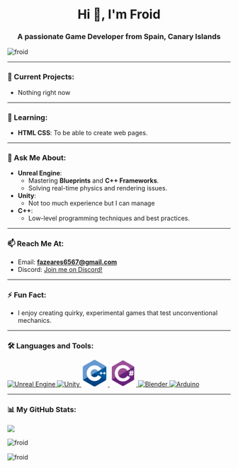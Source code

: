 <h1 align="center">Hi 👋, I'm Froid</h1>
<h3 align="center">A passionate Game Developer from Spain, Canary Islands</h3>

<p align="left"> 
  <img src="https://komarev.com/ghpvc/?username=froid&label=Profile%20views&color=0e75b6&style=flat" alt="froid" /> 
</p>

---

### 🔭 Current Projects:
- Nothing right now

---

### 🌱 Learning:
- **HTML CSS**: To be able to create web pages.

---

### 💬 Ask Me About:
- **Unreal Engine**:
  - Mastering **Blueprints** and **C++ Frameworks**.
  - Solving real-time physics and rendering issues.
- **Unity**:
  - Not too much experience but I can manage
- **C++**:
  - Low-level programming techniques and best practices.
---

### 📫 Reach Me At:
- Email: **fazeares6567@gmail.com**
- Discord: [Join me on Discord!](https://discord.gg/EJT9jqqy3M)

---

### ⚡ Fun Fact:
- I enjoy creating quirky, experimental games that test unconventional mechanics.

---

### 🛠️ Languages and Tools:
<p align="left">
  <!-- Unreal Engine -->
  <a href="https://unrealengine.com/" target="_blank" rel="noreferrer">
    <img src="https://img.icons8.com/ios-filled/100/000000/unreal-engine.png" alt="Unreal Engine" width="60" height="60"/>
  </a>
  <!-- Unity -->
  <a href="https://unity.com/" target="_blank" rel="noreferrer">
    <img src="https://img.icons8.com/ios-filled/100/000000/unity.png" alt="Unity" width="60" height="60"/>
  </a>
  <!-- C++ -->
  <a href="https://www.w3schools.com/cpp/" target="_blank" rel="noreferrer">
    <img src="https://raw.githubusercontent.com/devicons/devicon/master/icons/cplusplus/cplusplus-original.svg" alt="C++" width="60" height="60"/>
  </a>
  <!-- C# -->
  <a href="https://learn.microsoft.com/en-us/dotnet/csharp/" target="_blank" rel="noreferrer">
    <img src="https://raw.githubusercontent.com/devicons/devicon/master/icons/csharp/csharp-original.svg" alt="C#" width="60" height="60"/>
  </a>
  <!-- Blender -->
  <a href="https://www.blender.org/" target="_blank" rel="noreferrer">
    <img src="https://download.blender.org/branding/community/blender_community_badge_white.svg" alt="Blender" width="60" height="60"/>
  </a>
  <!-- Arduino -->
  <a href="https://www.arduino.cc/" target="_blank" rel="noreferrer">
    <img src="https://cdn.worldvectorlogo.com/logos/arduino-1.svg" alt="Arduino" width="60" height="60"/>
  </a>
</p>

---

### 📊 My GitHub Stats:
<p>
  <img align="center" src="https://github-readme-stats.vercel.app/api/top-langs?username=QuevedoUE&show_icons=true&locale=en&layout=compact&theme=radical"/>
</p>
<p>
  <img align="center" src="https://github-readme-stats.vercel.app/api?username=QuevedoUE&show_icons=true&locale=en&theme=radical" alt="froid" />
</p>
<p>
  <img align="center" src="https://github-readme-streak-stats.herokuapp.com/?user=QuevedoUE&theme=radical" alt="froid" />
</p>
